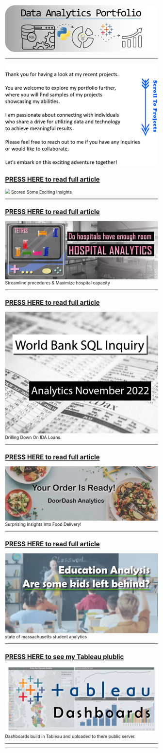 #### <img src="images/Portfolio_Header.png?raw=true"/>

---

#### <img src="images/welcome message2.jpg?raw=true"/>

## [PRESS HERE to read full article](/NBA_Project.md)
<img src="Hospital_Visuals/NBA banner.jpg?raw=true"/>
Scored Some Exciting Insights

---
## [PRESS HERE to read full article](/Hospital_project.md)
<img src="Hospital_Visuals/Hospital Project banner 2.jpg?raw=true"/>
Streamline procedures & Maximize hospital capacity

---
## [PRESS HERE to read full article](/Bank_Project.md)
<img src="Bank_Vissuals/Bank Project Header.jpg?raw=true"/>
Drilling Down On IDA Loans.

---
## [PRESS HERE to read full article](/doordash_project.md)
<img src="images/TitleImage_Doordash_Trimmed.jpg?raw=true"/>
Surprising Insights Into Food Delivery!

---
## [PRESS HERE to read full article](/schoolproject.md)
<img src="images/Education project.jpg?raw=true"/>
state of massachusetts student analytics


---
## [PRESS HERE to see my Tableau plublic](https://public.tableau.com/app/profile/trevor.maxwell4413)
<img src="images/Tableau Thumbnail.png?raw=true"/>
Dashboards build in Tableau and uploaded to there public server. 

---


---




